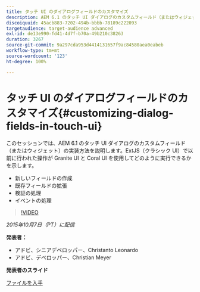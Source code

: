 ```yaml
---
title: タッチ UI のダイアログフィールドのカスタマイズ
description: AEM 6.1 のタッチ UI ダイアログのカスタムフィールド（またはウィジェット）の実装方法を説明します。ExtJS（クラシック UI）で以前に行われた操作が、Granite UI および Coral UI を使用して実行できるようになりました。
discoiquuid: 45acb883-7202-494b-bbbb-78189c222093
targetaudience: target-audience advanced
exl-id: de13e990-fd41-4d7f-b70a-49b210c38263
duration: 3267
source-git-commit: 9a297cda953d4414131657f9ac84580aea0eabeb
workflow-type: tm+mt
source-wordcount: '123'
ht-degree: 100%

---
```


# タッチ UI のダイアログフィールドのカスタマイズ{#customizing-dialog-fields-in-touch-ui}

このセッションでは、AEM 6.1 のタッチ UI ダイアログのカスタムフィールド（またはウィジェット）の実装方法を説明します。ExtJS（クラシック UI）で以前に行われた操作が Granite UI と Coral UI を使用してどのように実行できるかを示します。

* 新しいフィールドの作成
* 既存フィールドの拡張
* 検証の処理
* イベントの処理

>[!VIDEO](https://video.tv.adobe.com/v/19373/?quality=9)

*2015年10月7日（PT）に配信*

**発表者：**

* アドビ、シニアデベロッパー、Christanto Leonardo
* アドビ、デベロッパー、Christian Meyer

**発表者のスライド**

[ファイルを入手](assets/aem-gems-customizing-touch-ui-dialog-fields.pdf)
<!--
[Get back to the Overview](https://helpx.adobe.com/experience-manager/kt/eseminars/gems/aem-index.html)
-->
